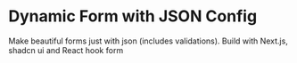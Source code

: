 # Dynamic Form with JSON Config

Make beautiful forms just with json (includes validations).
Build with Next.js, shadcn ui and React hook form